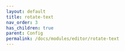 ```yaml
---
layout: default
title: rotate-text
nav_order: 3
has_children: true
parent: Config
permalink: /docs/modules/editor/rotate-text
---
```

